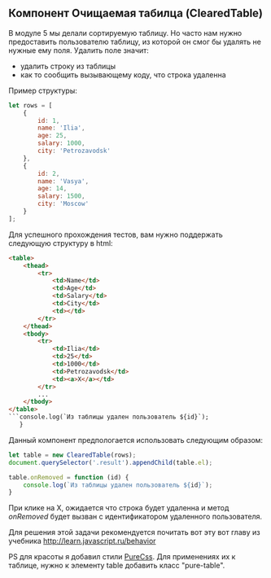 ## Компонент Очищаемая табилца (ClearedTable) ##

В модуле 5 мы делали сортируемую таблицу. Но часто нам нужно
предоставить пользователю таблицу, из которой он смог
бы удалять не нужные ему поля. Удалить поле значит:
 - удалить строку из таблицы
 - как то сообщить вызывающему коду, что строка удаленна

Пример структуры:
```javascript
let rows = [
    {
        id: 1,
        name: 'Ilia',
        age: 25,
        salary: 1000,
        city: 'Petrozavodsk'
    },
    {
        id: 2,
        name: 'Vasya',
        age: 14,
        salary: 1500,
        city: 'Moscow'
    }
];
```

Для успешного прохождения тестов, вам нужно поддержать следующую структуру в html:
```html
<table>
    <thead>
        <tr>
            <td>Name</td>
            <td>Age</td>
            <td>Salary</td>
            <td>City</td>
            <td></td>
        </tr>
    </thead>
    <tbody>
        <tr>
            <td>Ilia</td>
            <td>25</td>
            <td>1000</td>
            <td>Petrozavodsk</td>
            <td><a>X</a></td>
        </tr>
        ...
    </tbody>
</table>
```console.log(`Из таблицы удален пользователь ${id}`);
   }
   ```

Данный компонент предпологается использовать следующим образом:
```javascript
let table = new ClearedTable(rows);
document.querySelector('.result').appendChild(table.el);

table.onRemoved = function (id) {
    console.log(`Из таблицы удален пользователь ${id}`);
}

```
При клике на <a>X</a>, ожидается что строка будет удаленна и метод *onRemoved*
будет вызван с идентификатором удаленного пользователя.

Для решения этой задачи рекомендуется почитать вот эту вот главу из учебника
http://learn.javascript.ru/behavior

PS для красоты я добавил стили [PureCss](https://purecss.io/). Для применениях их
к таблице, нужно к элементу table добавить класс "pure-table".